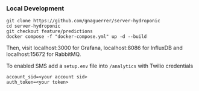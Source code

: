 ### Local Development

```
git clone https://github.com/gnaguerrer/server-hydroponic
cd server-hydroponic
git checkout feature/predictions
docker compose -f "docker-compose.yml" up -d --build
```

Then, visit localhost:3000 for Grafana, localhost:8086 for InfluxDB and localhost:15672 for RabbitMQ.

To enabled SMS add a `setup.env` file into `/analytics` with Twilio credentials

```
account_sid=<your account sid>
auth_token=<your token>
```

